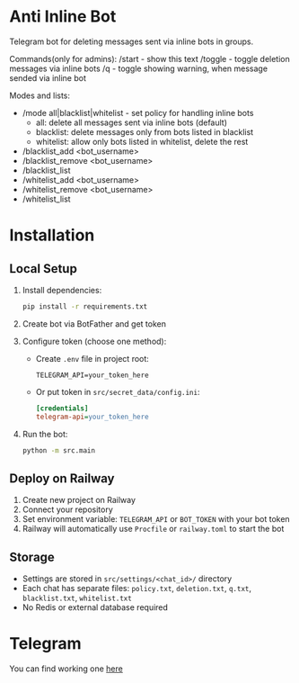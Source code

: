 # Anti Inline Bot
Telegram bot for deleting messages sent via inline bots in groups. 

Commands(only for admins):
/start - show this text
/toggle - toggle deletion messages via inline bots
/q - toggle showing warning, when message sended via inline bot

Modes and lists:
- /mode all|blacklist|whitelist - set policy for handling inline bots
  - all: delete all messages sent via inline bots (default)
  - blacklist: delete messages only from bots listed in blacklist
  - whitelist: allow only bots listed in whitelist, delete the rest
- /blacklist_add <bot_username>
- /blacklist_remove <bot_username>
- /blacklist_list
- /whitelist_add <bot_username>
- /whitelist_remove <bot_username>
- /whitelist_list

# Installation

## Local Setup
1. Install dependencies:
   ```bash
   pip install -r requirements.txt
   ```

2. Create bot via BotFather and get token

3. Configure token (choose one method):
   - Create `.env` file in project root:
     ```
     TELEGRAM_API=your_token_here
     ```
   - Or put token in `src/secret_data/config.ini`:
     ```ini
     [credentials]
     telegram-api=your_token_here
     ```

4. Run the bot:
   ```bash
   python -m src.main
   ```

## Deploy on Railway

1. Create new project on Railway
2. Connect your repository
3. Set environment variable: `TELEGRAM_API` or `BOT_TOKEN` with your bot token
4. Railway will automatically use `Procfile` or `railway.toml` to start the bot

## Storage
- Settings are stored in `src/settings/<chat_id>/` directory
- Each chat has separate files: `policy.txt`, `deletion.txt`, `q.txt`, `blacklist.txt`, `whitelist.txt`
- No Redis or external database required


# Telegram
You can find working one [here](https://t.me/anti_inline_bot)